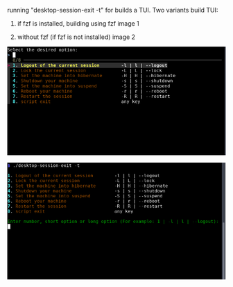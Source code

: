 running "desktop-session-exit -t" for builds a TUI.
Two variants build TUI:
1. if fzf is installed, building using fzf
image 1

2. without fzf (if fzf is not installed)
image 2

![](https://github.com/a1e5Term-rf-ln/desktop-session-exit/blob/main/%D0%A1%D0%BD%D0%B8%D0%BC%D0%BE%D0%BA%20%D1%8D%D0%BA%D1%80%D0%B0%D0%BD%D0%B0_2024-10-31_02-02-08.png)

![](https://github.com/a1e5Term-rf-ln/desktop-session-exit/blob/main/%D0%A1%D0%BD%D0%B8%D0%BC%D0%BE%D0%BA%20%D1%8D%D0%BA%D1%80%D0%B0%D0%BD%D0%B0_2024-10-31_02-03-30.png)
